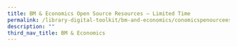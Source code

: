 ```yaml
---
title: BM & Economics Open Source Resources – Limited Time
permalink: /library-digital-toolkit/bm-and-economics/conomicspenourceesourcesimitedime/
description: ""
third_nav_title: BM & Economics
---
```


